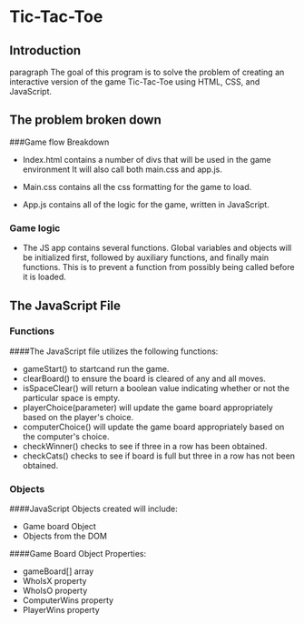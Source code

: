 # Tic-Tac-Toe
## Introduction
paragraph The goal of this program is to solve the problem of creating an interactive version of the game Tic-Tac-Toe using HTML, CSS, and JavaScript.

## The problem broken down

###Game flow Breakdown 
+ Index.html contains a number of divs that will be used in the game environment It will also call both main.css and app.js.

+ Main.css contains all the css formatting for the game to load.
+ App.js contains all of the logic for the game, written in JavaScript.

### Game logic 
+ The JS app contains several functions.  Global variables and objects will be initialized first, followed by auxiliary functions, and finally main functions.  This is to prevent a function from possibly being called before it is loaded.



## The JavaScript File

### Functions
####The JavaScript file utilizes the following functions:

+ gameStart() to startcand run the game.
+ clearBoard() to ensure the board is cleared of any and all moves.
+ isSpaceClear() will return a boolean value indicating whether or not the particular space is empty.
+ playerChoice(parameter) will update the game board appropriately based on the player's choice.
+ computerChoice() will update the game board appropriately based on the computer's choice.
+ checkWinner() checks to see if three in a row has been obtained.
+ checkCats() checks to see if board is full but three in a row has not been obtained.

### Objects
####JavaScript Objects created will include:
+ Game board Object
+ Objects from the DOM

####Game Board Object Properties:
+ gameBoard[] array
+ WhoIsX property
+ WhoIsO property
+ ComputerWins property
+ PlayerWins property